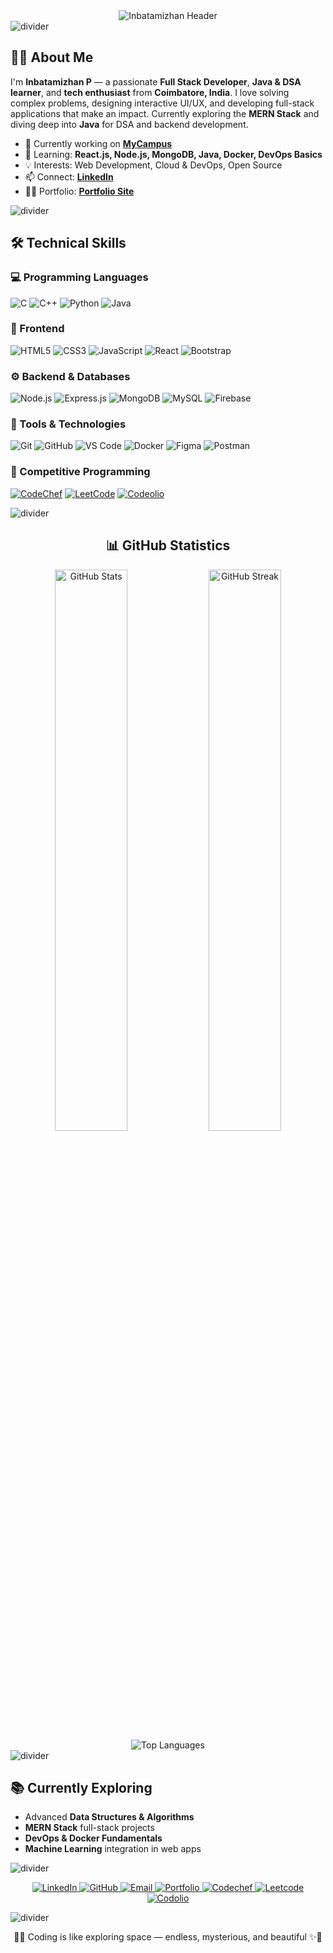 <div align="center">

<img src="https://capsule-render.vercel.app/api?type=rounded&color=0:000000,100:1a1a1a&height=130&section=header&text=Inbatamizhan%20P&fontSize=50&fontColor=00FFFF&animation=fadeIn&fontAlignY=40&desc=Full%20Stack%20Developer%20%7C%20Java%20%26%20DSA%20Learner&descAlignY=70&descSize=15" alt="Inbatamizhan Header"/>

</div>


<img src="https://user-images.githubusercontent.com/73097560/115834477-dbab4500-a447-11eb-908a-139a6edaec5c.gif" alt="divider"/>

## 👨‍💻 About Me

<p>
I'm <b>Inbatamizhan P</b> — a passionate <b>Full Stack Developer</b>, <b>Java & DSA learner</b>, and <b>tech enthusiast</b> from <b>Coimbatore, India</b>.  
I love solving complex problems, designing interactive UI/UX, and developing full-stack applications that make an impact.  
Currently exploring the <b>MERN Stack</b> and diving deep into <b>Java</b> for DSA and backend development.
</p>

- 🔭 Currently working on [**MyCampus**](https://my-campus3-0.vercel.app/)
- 🌱 Learning: **React.js, Node.js, MongoDB, Java, Docker, DevOps Basics**
- 💡 Interests: Web Development, Cloud & DevOps, Open Source
- 📫 Connect: [**LinkedIn**](https://www.linkedin.com/in/inbatamizhan-p-232a23295/)
- 🧑‍💻 Portfolio: [**Portfolio Site**](https://portfolio-livid-nine-zuxe7ln1hb.vercel.app/)

<img src="https://user-images.githubusercontent.com/73097560/115834477-dbab4500-a447-11eb-908a-139a6edaec5c.gif" alt="divider"/>

## 🛠️ Technical Skills

### 💻 Programming Languages
![C](https://img.shields.io/badge/C-000000?style=for-the-badge&logo=c&logoColor=white)
![C++](https://img.shields.io/badge/C++-FFFFFF?style=for-the-badge&logo=c%2B%2B&logoColor=000000)
![Python](https://img.shields.io/badge/Python-000000?style=for-the-badge&logo=python&logoColor=white)
![Java](https://img.shields.io/badge/Java-FFFFFF?style=for-the-badge&logo=java&logoColor=000000)

### 🎨 Frontend
![HTML5](https://img.shields.io/badge/HTML5-000000?style=for-the-badge&logo=html5&logoColor=white)
![CSS3](https://img.shields.io/badge/CSS3-FFFFFF?style=for-the-badge&logo=css3&logoColor=000000)
![JavaScript](https://img.shields.io/badge/JavaScript-000000?style=for-the-badge&logo=javascript&logoColor=white)
![React](https://img.shields.io/badge/React-FFFFFF?style=for-the-badge&logo=react&logoColor=000000)
![Bootstrap](https://img.shields.io/badge/Bootstrap-000000?style=for-the-badge&logo=bootstrap&logoColor=white)

### ⚙️ Backend & Databases
![Node.js](https://img.shields.io/badge/Node.js-FFFFFF?style=for-the-badge&logo=node.js&logoColor=000000)
![Express.js](https://img.shields.io/badge/Express.js-000000?style=for-the-badge&logo=express&logoColor=white)
![MongoDB](https://img.shields.io/badge/MongoDB-FFFFFF?style=for-the-badge&logo=mongodb&logoColor=000000)
![MySQL](https://img.shields.io/badge/MySQL-000000?style=for-the-badge&logo=mysql&logoColor=white)
![Firebase](https://img.shields.io/badge/Firebase-FFFFFF?style=for-the-badge&logo=firebase&logoColor=000000)

### 🧰 Tools & Technologies
![Git](https://img.shields.io/badge/Git-FFFFFF?style=for-the-badge&logo=git&logoColor=000000)
![GitHub](https://img.shields.io/badge/GitHub-000000?style=for-the-badge&logo=github&logoColor=white)
![VS Code](https://img.shields.io/badge/VS%20Code-FFFFFF?style=for-the-badge&logo=visualstudiocode&logoColor=000000)
![Docker](https://img.shields.io/badge/Docker-000000?style=for-the-badge&logo=docker&logoColor=white)
![Figma](https://img.shields.io/badge/Figma-FFFFFF?style=for-the-badge&logo=figma&logoColor=000000)
![Postman](https://img.shields.io/badge/Postman-000000?style=for-the-badge&logo=postman&logoColor=white)

### 🧮 Competitive Programming
[![CodeChef](https://img.shields.io/badge/CodeChef-000000?style=for-the-badge&logo=codechef&logoColor=white)](https://www.codechef.com/users/kit27csbs23)
[![LeetCode](https://img.shields.io/badge/LeetCode-FFFFFF?style=for-the-badge&logo=leetcode&logoColor=000000)](https://leetcode.com/u/user1942nx/)
[![Codeolio](https://img.shields.io/badge/Codeolio-000000?style=for-the-badge&logo=codepen&logoColor=white)](https://codolio.com/profile/Inba)

<img src="https://user-images.githubusercontent.com/73097560/115834477-dbab4500-a447-11eb-908a-139a6edaec5c.gif" alt="divider"/>

<div align="center">

## 📊 GitHub Statistics

<img src="https://github-readme-stats.vercel.app/api?username=inba-11&show_icons=true&theme=dark&hide_border=true&bg_color=000000&title_color=00FFFF&icon_color=00FFFF&text_color=FFFFFF" alt="GitHub Stats" width="48%" />
<img src="https://github-readme-streak-stats.herokuapp.com/?user=inba-11&theme=dark&hide_border=true&background=000000&ring=00FFFF&fire=00FFFF&currStreakLabel=FFFFFF" alt="GitHub Streak" width="48%" />

<img src="https://github-readme-stats.vercel.app/api/top-langs/?username=inba-11&layout=compact&theme=dark&hide_border=true&bg_color=000000&title_color=00FFFF&text_color=FFFFFF" alt="Top Languages" />

</div>

<img src="https://user-images.githubusercontent.com/73097560/115834477-dbab4500-a447-11eb-908a-139a6edaec5c.gif" alt="divider"/>

## 📚 Currently Exploring
- Advanced **Data Structures & Algorithms**
- **MERN Stack** full-stack projects
- **DevOps & Docker Fundamentals**
- **Machine Learning** integration in web apps

<img src="https://user-images.githubusercontent.com/73097560/115834477-dbab4500-a447-11eb-908a-139a6edaec5c.gif" alt="divider"/>

<p align="center">
  <a href="https://www.linkedin.com/in/inbatamizhan-p-232a23295/">
    <img src="https://img.shields.io/badge/LinkedIn-000000?style=for-the-badge&logo=linkedin&logoColor=white" alt="LinkedIn"/>
  </a>
  <a href="https://github.com/inba-11">
    <img src="https://img.shields.io/badge/GitHub-FFFFFF?style=for-the-badge&logo=github&logoColor=000000" alt="GitHub"/>
  </a>
  <a href="mailto:kit27.csbs23@gmail.com">
    <img src="https://img.shields.io/badge/Email-000000?style=for-the-badge&logo=gmail&logoColor=white" alt="Email"/>
  </a>
  <a href="https://portfolio-livid-nine-zuxe7ln1hb.vercel.app/">
    <img src="https://img.shields.io/badge/Portfolio-FFFFFF?style=for-the-badge&logo=google-chrome&logoColor=000000" alt="Portfolio"/>
  </a>
  <a href="https://www.codechef.com/users/kit27csbs23">
    <img src="https://img.shields.io/badge/CodeChef-000000?style=for-the-badge&logo=codechef&logoColor=white" alt="Codechef">
  </a>
  <a href="https://leetcode.com/u/user1942nx/">
    <img src="https://img.shields.io/badge/LeetCode-FFFFFF?style=for-the-badge&logo=leetcode&logoColor=000000" alt="Leetcode">
  </a>
  <a href="https://codolio.com/profile/Inba">
    <img src="https://img.shields.io/badge/Codeolio-000000?style=for-the-badge&logo=codepen&logoColor=white" alt="Codolio">
  </a>
</p>

<img src="https://user-images.githubusercontent.com/73097560/115834477-dbab4500-a447-11eb-908a-139a6edaec5c.gif" alt="divider"/>

<p align="center">
🌌✨ Coding is like exploring space — endless, mysterious, and beautiful ✨🌌
</p>
